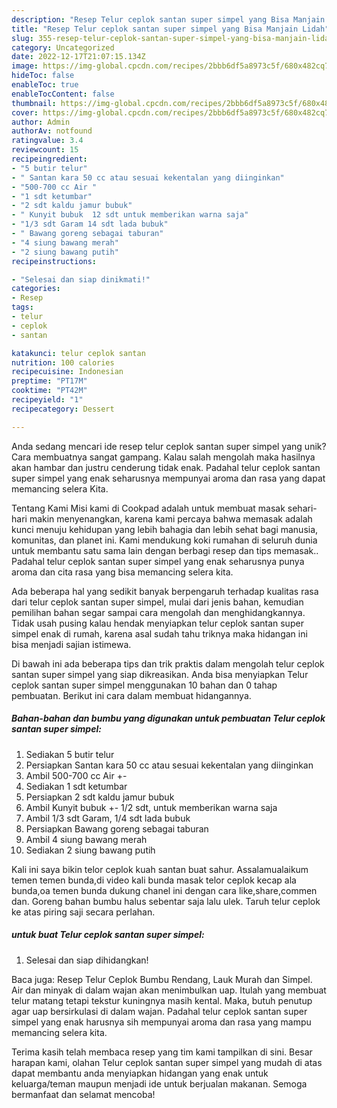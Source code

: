 ```yaml
---
description: "Resep Telur ceplok santan super simpel yang Bisa Manjain Lidah"
title: "Resep Telur ceplok santan super simpel yang Bisa Manjain Lidah"
slug: 355-resep-telur-ceplok-santan-super-simpel-yang-bisa-manjain-lidah
category: Uncategorized
date: 2022-12-17T21:07:15.134Z
image: https://img-global.cpcdn.com/recipes/2bbb6df5a8973c5f/680x482cq70/telur-ceplok-santan-super-simpel-foto-resep-utama.jpg
hideToc: false
enableToc: true
enableTocContent: false
thumbnail: https://img-global.cpcdn.com/recipes/2bbb6df5a8973c5f/680x482cq70/telur-ceplok-santan-super-simpel-foto-resep-utama.jpg
cover: https://img-global.cpcdn.com/recipes/2bbb6df5a8973c5f/680x482cq70/telur-ceplok-santan-super-simpel-foto-resep-utama.jpg
author: Admin
authorAv: notfound
ratingvalue: 3.4
reviewcount: 15
recipeingredient:
- "5 butir telur"
- " Santan kara 50 cc atau sesuai kekentalan yang diinginkan"
- "500-700 cc Air "
- "1 sdt ketumbar"
- "2 sdt kaldu jamur bubuk"
- " Kunyit bubuk  12 sdt untuk memberikan warna saja"
- "1/3 sdt Garam 14 sdt lada bubuk"
- " Bawang goreng sebagai taburan"
- "4 siung bawang merah"
- "2 siung bawang putih"
recipeinstructions:

- "Selesai dan siap dinikmati!"
categories:
- Resep
tags:
- telur
- ceplok
- santan

katakunci: telur ceplok santan 
nutrition: 100 calories
recipecuisine: Indonesian
preptime: "PT17M"
cooktime: "PT42M"
recipeyield: "1"
recipecategory: Dessert

---
```





Anda sedang mencari ide resep telur ceplok santan super simpel yang unik? Cara membuatnya sangat gampang. Kalau salah mengolah maka hasilnya akan hambar dan justru cenderung tidak enak. Padahal telur ceplok santan super simpel yang enak seharusnya mempunyai aroma dan rasa yang dapat memancing selera Kita.





Tentang Kami Misi kami di Cookpad adalah untuk membuat masak sehari-hari makin menyenangkan, karena kami percaya bahwa memasak adalah kunci menuju kehidupan yang lebih bahagia dan lebih sehat bagi manusia, komunitas, dan planet ini. Kami mendukung koki rumahan di seluruh dunia untuk membantu satu sama lain dengan berbagi resep dan tips memasak.. Padahal telur ceplok santan super simpel yang enak seharusnya punya aroma dan cita rasa yang bisa memancing selera kita.

Ada beberapa hal yang sedikit banyak berpengaruh terhadap kualitas rasa dari telur ceplok santan super simpel, mulai dari jenis bahan, kemudian pemilihan bahan segar sampai cara mengolah dan menghidangkannya. Tidak usah pusing kalau hendak menyiapkan telur ceplok santan super simpel enak di rumah, karena asal sudah tahu triknya maka hidangan ini bisa menjadi sajian istimewa.






Di bawah ini ada beberapa tips dan trik praktis dalam mengolah telur ceplok santan super simpel yang siap dikreasikan. Anda bisa menyiapkan Telur ceplok santan super simpel menggunakan 10 bahan dan 0 tahap pembuatan. Berikut ini cara dalam membuat hidangannya.

<!--inarticleads1-->

##### Bahan-bahan dan bumbu yang digunakan untuk pembuatan Telur ceplok santan super simpel:

1. Sediakan 5 butir telur
1. Persiapkan  Santan kara 50 cc atau sesuai kekentalan yang diinginkan
1. Ambil 500-700 cc Air +-
1. Sediakan 1 sdt ketumbar
1. Persiapkan 2 sdt kaldu jamur bubuk
1. Ambil  Kunyit bubuk +- 1/2 sdt, untuk memberikan warna saja
1. Ambil 1/3 sdt Garam, 1/4 sdt lada bubuk
1. Persiapkan  Bawang goreng sebagai taburan
1. Ambil 4 siung bawang merah
1. Sediakan 2 siung bawang putih


Kali ini saya bikin telor ceplok kuah santan buat sahur. Assalamualaikum temen temen bunda,di video kali bunda masak telor ceplok kecap ala bunda,oa temen bunda dukung chanel ini dengan cara like,share,commen dan. Goreng bahan bumbu halus sebentar saja lalu ulek. Taruh telur ceplok ke atas piring saji secara perlahan. 

<!--inarticleads2-->

#####  untuk buat Telur ceplok santan super simpel:


1. Selesai dan siap dihidangkan!

Baca juga: Resep Telur Ceplok Bumbu Rendang, Lauk Murah dan Simpel. Air dan minyak di dalam wajan akan menimbulkan uap. Itulah yang membuat telur matang tetapi tekstur kuningnya masih kental. Maka, butuh penutup agar uap bersirkulasi di dalam wajan. Padahal telur ceplok santan super simpel yang enak harusnya sih mempunyai aroma dan rasa yang mampu memancing selera kita. 

Terima kasih telah membaca resep yang tim kami tampilkan di sini. Besar harapan kami, olahan Telur ceplok santan super simpel yang mudah di atas dapat membantu anda menyiapkan hidangan yang enak untuk keluarga/teman maupun menjadi ide untuk berjualan makanan. Semoga bermanfaat dan selamat mencoba!
